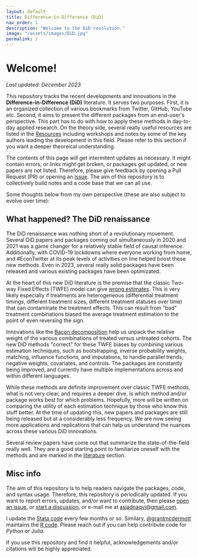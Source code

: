 ```yaml
---
layout: default
title: Difference-in-Difference (DiD)
nav_order: 1
description: "Welcome to the DiD revolution."
image: "/assets/images/DiD.jpg"
permalink: /
---
```



# Welcome!

*Last updated: December 2023*

This repository tracks the recent developments and innovations in the **Difference-in-Difference (DiD)** literature. It serves two purposes. First, it is an organized collection of various bookmarks from Twitter, GitHub, YouTube etc. Second, it aims to present the different packages from an end-user's perspective. This part has to do with how to apply these methods in day-to-day applied research. On the theory side, several really useful resources are listed in the [Resources](https://asjadnaqvi.github.io/DiD/docs/resources) including workshops and notes by some of the key authors leading the development in this field. Please refer to this section if you want a deeper theoreical understanding.

The contents of this page will get intermitent updates as necessary. It might contain errors, or links might get broken, or packages get updated, or new papers are not listed. Therefore, please give feedback by opening a Pull Request (PR) or opening an [Issue](https://github.com/asjadnaqvi/DiD/issues). The aim of this repository is to collectively build notes and a code base that we can all use.

Some thoughts below from my own perspective (these are also subject to evolve over time):


## What happened? The DiD renaissance

The DiD renaissance was nothing short of a revolutionary movement. Several DiD papers and packages coming out simultaneously in 2020 and 2021 was a game changer for a relatively stable field of causal inference. Additionally, with COVID-19 lockdowns where everyone working from home, and #EconTwitter at its peak levels of activities on line helped boost these new methods.  Even in 2023, several really solid packages have been released and various existing packages have been optimizated.

At the heart of this new DiD literature is the premise that the classic Two-way Fixed Effects (TWFE) model can give [wrong estimates](https://asjadnaqvi.github.io/DiD/docs/code/06_01_twfe/). This is very likely especially if treatments are heterogeneous (differential treatment timings, different treatment sizes, different treatment statuses over time) that can contaminate the treatment effects. This can result from "bad" treatment combinations biased the average treatment estimation to the point of even reversing the sign.

Innovations like the [Bacon decomposition](https://asjadnaqvi.github.io/DiD/docs/code/06_02_bacon/) help us unpack the relative weight of the various combinations of treated versus untreated cohorts. The new DiD methods "correct" for these TWFE biases by combining various estimation techniques, such as bootstrapping, inverse probability weights, matching, influence functions, and imputations, to handle parallel trends, negative weights, covariates, and controls. The packages are constantly being improved, and currently have multiple implementations across and within different languages.

While these methods are definite improvement over classic TWFE methods, what is not very clear, and requires a deeper dive, is which method and/or package works best for which problems. Hopefully, more will be written on comparing the utility of each estimation technique by those who know this stuff better. At the time of updating this, new papers and packages are still being released but at a considerably less frequency. We are now seeing more applications and replications that can help us understand the nuances across these various DiD innovations. 

Several review papers have come out that summarize the state-of-the-field really well. They are a good starting point to familiarize oneself with the methods and are marked in the [literature](https://asjadnaqvi.github.io/DiD/docs/reading/04_resources) section.


## Misc info

The aim of this repository is to help readers navigate the packages, code, and syntax usage. Therefore, this repository is periodically updated. If you want to report errors, updates, and/or want to contribute, then please [open an issue](https://github.com/AsjadNaqvi/DiD/issues), or [start a discussion](https://github.com/asjadnaqvi/DiD/discussions), or e-mail me at asjadnaqvi@gmail.com. 

I update the [Stata code](https://asjadnaqvi.github.io/DiD/docs/code) every few months or so. Similary, [@grantmcdermott](https://github.com/grantmcdermott) maintains the [R code](https://asjadnaqvi.github.io/DiD/docs/code_r). Please reach out if you can help contribute code for *Python* or *Julia*.

If you use this repository and find it helpful, acknowledgements and/or citations will be highly appreciated. 


